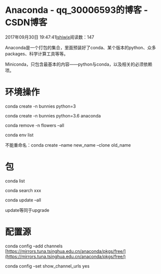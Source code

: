 # Anaconda - qq_30006593的博客 - CSDN博客





2017年09月30日 19:47:41[lshiwjx](https://me.csdn.net/qq_30006593)阅读数：147








Anaconda是一个打包的集合，里面预装好了conda、某个版本的python、众多packages、科学计算工具等等。 

Miniconda，只包含最基本的内容——python与conda，以及相关的必须依赖项。

# 环境操作

conda create -n bunnies python=3 

conda create -n bunnies python=3.6 anaconda 

conda remove -n flowers –all 

conda env list 

不能重命名：conda create –name new_name –clone old_name
# 包

conda list 

conda search xxx 

conda update –all 

update等同于upgrade
# 配置源

conda config –add channels [https://mirrors.tuna.tsinghua.edu.cn/anaconda/pkgs/free/](https://mirrors.tuna.tsinghua.edu.cn/anaconda/pkgs/free/)

conda config –set show_channel_urls yes





